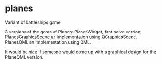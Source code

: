 # planes
Variant of battleships game 

3 versions of the game of Planes: PlanesWidget, first naive version,
PlanesGraphicsScene an implementation using QGraphicsScene,
PlanesQML an implementation using QML.

It would be nice if someone would come up with a graphical design
for the PlaneQML version.
